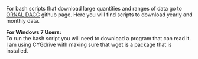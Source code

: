 For bash scripts that download large quantities and ranges of data go to [ORNAL DACC](https://github.com/ornldaac/gridded_subset_example_script) github page. Here you will find scripts to download yearly and monthly data. 

__For Windows 7 Users:__ <br/>
To run the bash script you will need to download a program that can read it. I am using CYGdrive with making sure that wget is a package that is installed. 
